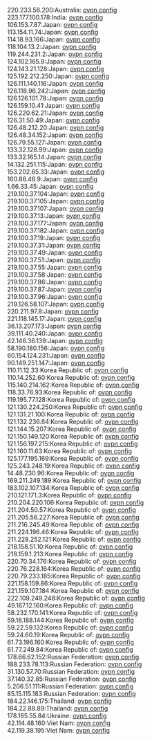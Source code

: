 220.233.58.200:Australia: [ovpn config](vpn/220_233_58_200.ovpn)  
223.177.100.178:India: [ovpn config](vpn/223_177_100_178.ovpn)  
106.153.7.87:Japan: [ovpn config](vpn/106_153_7_87.ovpn)  
113.154.11.74:Japan: [ovpn config](vpn/113_154_11_74.ovpn)  
114.18.93.166:Japan: [ovpn config](vpn/114_18_93_166.ovpn)  
118.104.13.2:Japan: [ovpn config](vpn/118_104_13_2.ovpn)  
119.244.231.2:Japan: [ovpn config](vpn/119_244_231_2.ovpn)  
124.102.165.9:Japan: [ovpn config](vpn/124_102_165_9.ovpn)  
124.143.21.128:Japan: [ovpn config](vpn/124_143_21_128.ovpn)  
125.192.212.250:Japan: [ovpn config](vpn/125_192_212_250.ovpn)  
126.111.140.116:Japan: [ovpn config](vpn/126_111_140_116.ovpn)  
126.118.96.242:Japan: [ovpn config](vpn/126_118_96_242.ovpn)  
126.126.101.78:Japan: [ovpn config](vpn/126_126_101_78.ovpn)  
126.159.10.41:Japan: [ovpn config](vpn/126_159_10_41.ovpn)  
126.220.62.21:Japan: [ovpn config](vpn/126_220_62_21.ovpn)  
126.31.50.49:Japan: [ovpn config](vpn/126_31_50_49.ovpn)  
126.48.212.20:Japan: [ovpn config](vpn/126_48_212_20.ovpn)  
126.48.34.152:Japan: [ovpn config](vpn/126_48_34_152.ovpn)  
126.79.55.127:Japan: [ovpn config](vpn/126_79_55_127.ovpn)  
133.32.128.99:Japan: [ovpn config](vpn/133_32_128_99.ovpn)  
133.32.165.14:Japan: [ovpn config](vpn/133_32_165_14.ovpn)  
14.132.251.115:Japan: [ovpn config](vpn/14_132_251_115.ovpn)  
153.202.65.33:Japan: [ovpn config](vpn/153_202_65_33.ovpn)  
160.86.46.9:Japan: [ovpn config](vpn/160_86_46_9.ovpn)  
1.66.33.45:Japan: [ovpn config](vpn/1_66_33_45.ovpn)  
219.100.37.104:Japan: [ovpn config](vpn/219_100_37_104.ovpn)  
219.100.37.105:Japan: [ovpn config](vpn/219_100_37_105.ovpn)  
219.100.37.107:Japan: [ovpn config](vpn/219_100_37_107.ovpn)  
219.100.37.13:Japan: [ovpn config](vpn/219_100_37_13.ovpn)  
219.100.37.177:Japan: [ovpn config](vpn/219_100_37_177.ovpn)  
219.100.37.182:Japan: [ovpn config](vpn/219_100_37_182.ovpn)  
219.100.37.19:Japan: [ovpn config](vpn/219_100_37_19.ovpn)  
219.100.37.31:Japan: [ovpn config](vpn/219_100_37_31.ovpn)  
219.100.37.49:Japan: [ovpn config](vpn/219_100_37_49.ovpn)  
219.100.37.51:Japan: [ovpn config](vpn/219_100_37_51.ovpn)  
219.100.37.55:Japan: [ovpn config](vpn/219_100_37_55.ovpn)  
219.100.37.58:Japan: [ovpn config](vpn/219_100_37_58.ovpn)  
219.100.37.86:Japan: [ovpn config](vpn/219_100_37_86.ovpn)  
219.100.37.87:Japan: [ovpn config](vpn/219_100_37_87.ovpn)  
219.100.37.96:Japan: [ovpn config](vpn/219_100_37_96.ovpn)  
219.126.58.107:Japan: [ovpn config](vpn/219_126_58_107.ovpn)  
220.211.97.8:Japan: [ovpn config](vpn/220_211_97_8.ovpn)  
221.118.145.17:Japan: [ovpn config](vpn/221_118_145_17.ovpn)  
36.13.207.173:Japan: [ovpn config](vpn/36_13_207_173.ovpn)  
39.111.40.240:Japan: [ovpn config](vpn/39_111_40_240.ovpn)  
42.146.36.139:Japan: [ovpn config](vpn/42_146_36_139.ovpn)  
58.190.180.156:Japan: [ovpn config](vpn/58_190_180_156.ovpn)  
60.154.124.231:Japan: [ovpn config](vpn/60_154_124_231.ovpn)  
90.149.251.147:Japan: [ovpn config](vpn/90_149_251_147.ovpn)  
110.11.12.33:Korea Republic of: [ovpn config](vpn/110_11_12_33.ovpn)  
110.14.252.60:Korea Republic of: [ovpn config](vpn/110_14_252_60.ovpn)  
115.140.214.162:Korea Republic of: [ovpn config](vpn/115_140_214_162.ovpn)  
118.33.76.93:Korea Republic of: [ovpn config](vpn/118_33_76_93.ovpn)  
119.195.77.128:Korea Republic of: [ovpn config](vpn/119_195_77_128.ovpn)  
121.130.224.250:Korea Republic of: [ovpn config](vpn/121_130_224_250.ovpn)  
121.131.21.100:Korea Republic of: [ovpn config](vpn/121_131_21_100.ovpn)  
121.132.236.64:Korea Republic of: [ovpn config](vpn/121_132_236_64.ovpn)  
121.144.15.207:Korea Republic of: [ovpn config](vpn/121_144_15_207.ovpn)  
121.150.149.120:Korea Republic of: [ovpn config](vpn/121_150_149_120.ovpn)  
121.156.197.215:Korea Republic of: [ovpn config](vpn/121_156_197_215.ovpn)  
121.160.11.63:Korea Republic of: [ovpn config](vpn/121_160_11_63.ovpn)  
125.177.195.169:Korea Republic of: [ovpn config](vpn/125_177_195_169.ovpn)  
125.243.248.19:Korea Republic of: [ovpn config](vpn/125_243_248_19.ovpn)  
14.48.230.96:Korea Republic of: [ovpn config](vpn/14_48_230_96.ovpn)  
169.211.249.189:Korea Republic of: [ovpn config](vpn/169_211_249_189.ovpn)  
183.102.107.134:Korea Republic of: [ovpn config](vpn/183_102_107_134.ovpn)  
210.121.171.3:Korea Republic of: [ovpn config](vpn/210_121_171_3.ovpn)  
210.204.220.106:Korea Republic of: [ovpn config](vpn/210_204_220_106.ovpn)  
211.204.50.57:Korea Republic of: [ovpn config](vpn/211_204_50_57.ovpn)  
211.205.56.227:Korea Republic of: [ovpn config](vpn/211_205_56_227.ovpn)  
211.216.245.49:Korea Republic of: [ovpn config](vpn/211_216_245_49.ovpn)  
211.224.196.46:Korea Republic of: [ovpn config](vpn/211_224_196_46.ovpn)  
211.228.252.121:Korea Republic of: [ovpn config](vpn/211_228_252_121.ovpn)  
218.158.51.10:Korea Republic of: [ovpn config](vpn/218_158_51_10.ovpn)  
218.159.1.213:Korea Republic of: [ovpn config](vpn/218_159_1_213.ovpn)  
220.70.34.176:Korea Republic of: [ovpn config](vpn/220_70_34_176.ovpn)  
220.76.228.164:Korea Republic of: [ovpn config](vpn/220_76_228_164.ovpn)  
220.79.233.185:Korea Republic of: [ovpn config](vpn/220_79_233_185.ovpn)  
221.158.159.86:Korea Republic of: [ovpn config](vpn/221_158_159_86.ovpn)  
221.159.107.184:Korea Republic of: [ovpn config](vpn/221_159_107_184.ovpn)  
222.109.249.248:Korea Republic of: [ovpn config](vpn/222_109_249_248.ovpn)  
49.167.12.160:Korea Republic of: [ovpn config](vpn/49_167_12_160.ovpn)  
58.232.170.141:Korea Republic of: [ovpn config](vpn/58_232_170_141.ovpn)  
59.16.188.144:Korea Republic of: [ovpn config](vpn/59_16_188_144.ovpn)  
59.22.59.132:Korea Republic of: [ovpn config](vpn/59_22_59_132.ovpn)  
59.24.60.19:Korea Republic of: [ovpn config](vpn/59_24_60_19.ovpn)  
61.73.196.160:Korea Republic of: [ovpn config](vpn/61_73_196_160.ovpn)  
61.77.249.84:Korea Republic of: [ovpn config](vpn/61_77_249_84.ovpn)  
178.66.62.152:Russian Federation: [ovpn config](vpn/178_66_62_152.ovpn)  
188.233.78.113:Russian Federation: [ovpn config](vpn/188_233_78_113.ovpn)  
31.130.57.70:Russian Federation: [ovpn config](vpn/31_130_57_70.ovpn)  
37.140.32.85:Russian Federation: [ovpn config](vpn/37_140_32_85.ovpn)  
5.206.51.111:Russian Federation: [ovpn config](vpn/5_206_51_111.ovpn)  
85.15.115.183:Russian Federation: [ovpn config](vpn/85_15_115_183.ovpn)  
184.22.146.175:Thailand: [ovpn config](vpn/184_22_146_175.ovpn)  
184.22.88.89:Thailand: [ovpn config](vpn/184_22_88_89.ovpn)  
178.165.55.84:Ukraine: [ovpn config](vpn/178_165_55_84.ovpn)  
42.114.48.160:Viet Nam: [ovpn config](vpn/42_114_48_160.ovpn)  
42.119.38.195:Viet Nam: [ovpn config](vpn/42_119_38_195.ovpn)  
